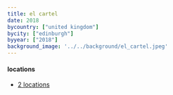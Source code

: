 ```yaml
---
title: el cartel
date: 2018
bycountry: ["united kingdom"]
bycity: ["edinburgh"]
byyear: ["2018"]
background_image: '../../background/el_cartel.jpeg'
---
```


#### locations
* [2 locations](https://www.google.com/maps/search/El+Cartel/@55.9503111,-3.2019709,15z?entry=ttu)